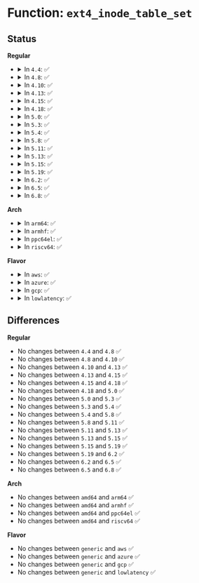 # Function: <code>ext4_inode_table_set</code>

## Status
<b>Regular</b>
<ul>
<li>
<details>
<summary>In <code>4.4</code>: ✅</summary>

```c
void ext4_inode_table_set(struct super_block *sb, struct ext4_group_desc *bg, ext4_fsblk_t blk);
```

**Collision:** Unique Global

**Inline:** No

**Transformation:** False

**Instances:**

```
In fs/ext4/super.c (ffffffff812b7ce0)
Location: fs/ext4/super.c:247
Inline: False
Direct callers:
  - fs/ext4/resize.c:ext4_flex_group_add
```
**Symbols:**

```
ffffffff812b7ce0-ffffffff812b7d02: ext4_inode_table_set (STB_GLOBAL)
```
</details>
</li>
<li>
<details>
<summary>In <code>4.8</code>: ✅</summary>

```c
void ext4_inode_table_set(struct super_block *sb, struct ext4_group_desc *bg, ext4_fsblk_t blk);
```

**Collision:** Unique Global

**Inline:** No

**Transformation:** False

**Instances:**

```
In fs/ext4/super.c (ffffffff812e69e0)
Location: fs/ext4/super.c:276
Inline: False
Direct callers:
  - fs/ext4/resize.c:ext4_flex_group_add
```
**Symbols:**

```
ffffffff812e69e0-ffffffff812e6a02: ext4_inode_table_set (STB_GLOBAL)
```
</details>
</li>
<li>
<details>
<summary>In <code>4.10</code>: ✅</summary>

```c
void ext4_inode_table_set(struct super_block *sb, struct ext4_group_desc *bg, ext4_fsblk_t blk);
```

**Collision:** Unique Global

**Inline:** No

**Transformation:** False

**Instances:**

```
In fs/ext4/super.c (ffffffff812fc590)
Location: fs/ext4/super.c:278
Inline: False
Direct callers:
  - fs/ext4/resize.c:ext4_flex_group_add
```
**Symbols:**

```
ffffffff812fc590-ffffffff812fc5b2: ext4_inode_table_set (STB_GLOBAL)
```
</details>
</li>
<li>
<details>
<summary>In <code>4.13</code>: ✅</summary>

```c
void ext4_inode_table_set(struct super_block *sb, struct ext4_group_desc *bg, ext4_fsblk_t blk);
```

**Collision:** Unique Global

**Inline:** No

**Transformation:** False

**Instances:**

```
In fs/ext4/super.c (ffffffff813311e0)
Location: fs/ext4/super.c:280
Inline: False
Direct callers:
  - fs/ext4/resize.c:ext4_flex_group_add
```
**Symbols:**

```
ffffffff813311e0-ffffffff81331202: ext4_inode_table_set (STB_GLOBAL)
```
</details>
</li>
<li>
<details>
<summary>In <code>4.15</code>: ✅</summary>

```c
void ext4_inode_table_set(struct super_block *sb, struct ext4_group_desc *bg, ext4_fsblk_t blk);
```

**Collision:** Unique Global

**Inline:** No

**Transformation:** False

**Instances:**

```
In fs/ext4/super.c (ffffffff813556a0)
Location: fs/ext4/super.c:280
Inline: False
Direct callers:
  - fs/ext4/resize.c:ext4_flex_group_add
```
**Symbols:**

```
ffffffff813556a0-ffffffff813556c2: ext4_inode_table_set (STB_GLOBAL)
```
</details>
</li>
<li>
<details>
<summary>In <code>4.18</code>: ✅</summary>

```c
void ext4_inode_table_set(struct super_block *sb, struct ext4_group_desc *bg, ext4_fsblk_t blk);
```

**Collision:** Unique Global

**Inline:** No

**Transformation:** False

**Instances:**

```
In fs/ext4/super.c (ffffffff81383ad0)
Location: fs/ext4/super.c:280
Inline: False
Direct callers:
  - fs/ext4/resize.c:ext4_flex_group_add
```
**Symbols:**

```
ffffffff81383ad0-ffffffff81383af2: ext4_inode_table_set (STB_GLOBAL)
```
</details>
</li>
<li>
<details>
<summary>In <code>5.0</code>: ✅</summary>

```c
void ext4_inode_table_set(struct super_block *sb, struct ext4_group_desc *bg, ext4_fsblk_t blk);
```

**Collision:** Unique Global

**Inline:** No

**Transformation:** False

**Instances:**

```
In fs/ext4/super.c (ffffffff8139c5b0)
Location: fs/ext4/super.c:303
Inline: False
Direct callers:
  - fs/ext4/resize.c:ext4_flex_group_add
```
**Symbols:**

```
ffffffff8139c5b0-ffffffff8139c5d2: ext4_inode_table_set (STB_GLOBAL)
```
</details>
</li>
<li>
<details>
<summary>In <code>5.3</code>: ✅</summary>

```c
void ext4_inode_table_set(struct super_block *sb, struct ext4_group_desc *bg, ext4_fsblk_t blk);
```

**Collision:** Unique Global

**Inline:** No

**Transformation:** False

**Instances:**

```
In fs/ext4/super.c (ffffffff813c6800)
Location: fs/ext4/super.c:304
Inline: False
Direct callers:
  - fs/ext4/resize.c:ext4_setup_new_descs
```
**Symbols:**

```
ffffffff813c6800-ffffffff813c6822: ext4_inode_table_set (STB_GLOBAL)
```
</details>
</li>
<li>
<details>
<summary>In <code>5.4</code>: ✅</summary>

```c
void ext4_inode_table_set(struct super_block *sb, struct ext4_group_desc *bg, ext4_fsblk_t blk);
```

**Collision:** Unique Global

**Inline:** No

**Transformation:** False

**Instances:**

```
In fs/ext4/super.c (ffffffff813dfbc0)
Location: fs/ext4/super.c:299
Inline: False
Direct callers:
  - fs/ext4/resize.c:ext4_setup_new_descs
```
**Symbols:**

```
ffffffff813dfbc0-ffffffff813dfbe2: ext4_inode_table_set (STB_GLOBAL)
```
</details>
</li>
<li>
<details>
<summary>In <code>5.8</code>: ✅</summary>

```c
void ext4_inode_table_set(struct super_block *sb, struct ext4_group_desc *bg, ext4_fsblk_t blk);
```

**Collision:** Unique Global

**Inline:** No

**Transformation:** False

**Instances:**

```
In fs/ext4/super.c (ffffffff8142c480)
Location: fs/ext4/super.c:279
Inline: False
Direct callers:
  - fs/ext4/resize.c:ext4_setup_new_descs
```
**Symbols:**

```
ffffffff8142c480-ffffffff8142c4a2: ext4_inode_table_set (STB_GLOBAL)
```
</details>
</li>
<li>
<details>
<summary>In <code>5.11</code>: ✅</summary>

```c
void ext4_inode_table_set(struct super_block *sb, struct ext4_group_desc *bg, ext4_fsblk_t blk);
```

**Collision:** Unique Global

**Inline:** No

**Transformation:** False

**Instances:**

```
In fs/ext4/super.c (ffffffff814452a0)
Location: fs/ext4/super.c:368
Inline: False
Direct callers:
  - fs/ext4/resize.c:ext4_setup_new_descs
```
**Symbols:**

```
ffffffff814452a0-ffffffff814452c2: ext4_inode_table_set (STB_GLOBAL)
```
</details>
</li>
<li>
<details>
<summary>In <code>5.13</code>: ✅</summary>

```c
void ext4_inode_table_set(struct super_block *sb, struct ext4_group_desc *bg, ext4_fsblk_t blk);
```

**Collision:** Unique Global

**Inline:** No

**Transformation:** False

**Instances:**

```
In fs/ext4/super.c (ffffffff8144abc0)
Location: fs/ext4/super.c:368
Inline: False
Direct callers:
  - fs/ext4/resize.c:ext4_setup_new_descs
```
**Symbols:**

```
ffffffff8144abc0-ffffffff8144abe2: ext4_inode_table_set (STB_GLOBAL)
```
</details>
</li>
<li>
<details>
<summary>In <code>5.15</code>: ✅</summary>

```c
void ext4_inode_table_set(struct super_block *sb, struct ext4_group_desc *bg, ext4_fsblk_t blk);
```

**Collision:** Unique Global

**Inline:** No

**Transformation:** False

**Instances:**

```
In fs/ext4/super.c (ffffffff8149ead0)
Location: fs/ext4/super.c:365
Inline: False
Direct callers:
  - fs/ext4/resize.c:ext4_setup_new_descs
```
**Symbols:**

```
ffffffff8149ead0-ffffffff8149eaf2: ext4_inode_table_set (STB_GLOBAL)
```
</details>
</li>
<li>
<details>
<summary>In <code>5.19</code>: ✅</summary>

```c
void ext4_inode_table_set(struct super_block *sb, struct ext4_group_desc *bg, ext4_fsblk_t blk);
```

**Collision:** Unique Global

**Inline:** No

**Transformation:** False

**Instances:**

```
In fs/ext4/super.c (ffffffff815251d0)
Location: fs/ext4/super.c:384
Inline: False
Direct callers:
  - fs/ext4/resize.c:ext4_setup_new_descs
```
**Symbols:**

```
ffffffff815251d0-ffffffff815251fe: ext4_inode_table_set (STB_GLOBAL)
```
</details>
</li>
<li>
<details>
<summary>In <code>6.2</code>: ✅</summary>

```c
void ext4_inode_table_set(struct super_block *sb, struct ext4_group_desc *bg, ext4_fsblk_t blk);
```

**Collision:** Unique Global

**Inline:** No

**Transformation:** False

**Instances:**

```
In fs/ext4/super.c (ffffffff815c2750)
Location: fs/ext4/super.c:378
Inline: False
Direct callers:
  - fs/ext4/resize.c:ext4_setup_new_descs
```
**Symbols:**

```
ffffffff815c2750-ffffffff815c277e: ext4_inode_table_set (STB_GLOBAL)
```
</details>
</li>
<li>
<details>
<summary>In <code>6.5</code>: ✅</summary>

```c
void ext4_inode_table_set(struct super_block *sb, struct ext4_group_desc *bg, ext4_fsblk_t blk);
```

**Collision:** Unique Global

**Inline:** No

**Transformation:** False

**Instances:**

```
In fs/ext4/super.c (ffffffff815f9ed0)
Location: fs/ext4/super.c:378
Inline: False
Direct callers:
  - fs/ext4/resize.c:ext4_setup_new_descs
```
**Symbols:**

```
ffffffff815f9ed0-ffffffff815f9efe: ext4_inode_table_set (STB_GLOBAL)
```
</details>
</li>
<li>
<details>
<summary>In <code>6.8</code>: ✅</summary>

```c
void ext4_inode_table_set(struct super_block *sb, struct ext4_group_desc *bg, ext4_fsblk_t blk);
```

**Collision:** Unique Global

**Inline:** No

**Transformation:** False

**Instances:**

```
In fs/ext4/super.c (ffffffff81632ad0)
Location: fs/ext4/super.c:386
Inline: False
Direct callers:
  - fs/ext4/resize.c:ext4_setup_new_descs
```
**Symbols:**

```
ffffffff81632ad0-ffffffff81632afe: ext4_inode_table_set (STB_GLOBAL)
```
</details>
</li>
</ul>
<b>Arch</b>
<ul>
<li>
<details>
<summary>In <code>arm64</code>: ✅</summary>

```c
void ext4_inode_table_set(struct super_block *sb, struct ext4_group_desc *bg, ext4_fsblk_t blk);
```

**Collision:** Unique Global

**Inline:** No

**Transformation:** False

**Instances:**

```
In fs/ext4/super.c (ffff8000104b8ad0)
Location: fs/ext4/super.c:299
Inline: False
Direct callers:
  - fs/ext4/resize.c:ext4_setup_new_descs
```
**Symbols:**

```
ffff8000104b8ad0-ffff8000104b8b20: ext4_inode_table_set (STB_GLOBAL)
```
</details>
</li>
<li>
<details>
<summary>In <code>armhf</code>: ✅</summary>

```c
void ext4_inode_table_set(struct super_block *sb, struct ext4_group_desc *bg, ext4_fsblk_t blk);
```

**Collision:** Unique Global

**Inline:** No

**Transformation:** False

**Instances:**

```
In fs/ext4/super.c (c067c1dc)
Location: fs/ext4/super.c:299
Inline: False
Direct callers:
  - fs/ext4/resize.c:ext4_setup_new_descs
```
**Symbols:**

```
c067c1dc-c067c208: ext4_inode_table_set (STB_GLOBAL)
```
</details>
</li>
<li>
<details>
<summary>In <code>ppc64el</code>: ✅</summary>

```c
void ext4_inode_table_set(struct super_block *sb, struct ext4_group_desc *bg, ext4_fsblk_t blk);
```

**Collision:** Unique Global

**Inline:** No

**Transformation:** False

**Instances:**

```
In fs/ext4/super.c (c0000000005edc10)
Location: fs/ext4/super.c:299
Inline: False
Direct callers:
  - fs/ext4/resize.c:ext4_setup_new_descs
```
**Symbols:**

```
c0000000005edc10-c0000000005edc38: ext4_inode_table_set (STB_GLOBAL)
```
</details>
</li>
<li>
<details>
<summary>In <code>riscv64</code>: ✅</summary>

```c
void ext4_inode_table_set(struct super_block *sb, struct ext4_group_desc *bg, ext4_fsblk_t blk);
```

**Collision:** Unique Global

**Inline:** No

**Transformation:** False

**Instances:**

```
In fs/ext4/super.c (ffffffe0003354c4)
Location: fs/ext4/super.c:299
Inline: False
Direct callers:
  - fs/ext4/resize.c:ext4_setup_new_descs
```
**Symbols:**

```
ffffffe0003354c4-ffffffe000335508: ext4_inode_table_set (STB_GLOBAL)
```
</details>
</li>
</ul>
<b>Flavor</b>
<ul>
<li>
<details>
<summary>In <code>aws</code>: ✅</summary>

```c
void ext4_inode_table_set(struct super_block *sb, struct ext4_group_desc *bg, ext4_fsblk_t blk);
```

**Collision:** Unique Global

**Inline:** No

**Transformation:** False

**Instances:**

```
In fs/ext4/super.c (ffffffff813d81a0)
Location: fs/ext4/super.c:299
Inline: False
Direct callers:
  - fs/ext4/resize.c:ext4_setup_new_descs
```
**Symbols:**

```
ffffffff813d81a0-ffffffff813d81c2: ext4_inode_table_set (STB_GLOBAL)
```
</details>
</li>
<li>
<details>
<summary>In <code>azure</code>: ✅</summary>

```c
void ext4_inode_table_set(struct super_block *sb, struct ext4_group_desc *bg, ext4_fsblk_t blk);
```

**Collision:** Unique Global

**Inline:** No

**Transformation:** False

**Instances:**

```
In fs/ext4/super.c (ffffffff813c8c20)
Location: fs/ext4/super.c:299
Inline: False
Direct callers:
  - fs/ext4/resize.c:ext4_setup_new_descs
```
**Symbols:**

```
ffffffff813c8c20-ffffffff813c8c42: ext4_inode_table_set (STB_GLOBAL)
```
</details>
</li>
<li>
<details>
<summary>In <code>gcp</code>: ✅</summary>

```c
void ext4_inode_table_set(struct super_block *sb, struct ext4_group_desc *bg, ext4_fsblk_t blk);
```

**Collision:** Unique Global

**Inline:** No

**Transformation:** False

**Instances:**

```
In fs/ext4/super.c (ffffffff813d5630)
Location: fs/ext4/super.c:299
Inline: False
Direct callers:
  - fs/ext4/resize.c:ext4_setup_new_descs
```
**Symbols:**

```
ffffffff813d5630-ffffffff813d5652: ext4_inode_table_set (STB_GLOBAL)
```
</details>
</li>
<li>
<details>
<summary>In <code>lowlatency</code>: ✅</summary>

```c
void ext4_inode_table_set(struct super_block *sb, struct ext4_group_desc *bg, ext4_fsblk_t blk);
```

**Collision:** Unique Global

**Inline:** No

**Transformation:** False

**Instances:**

```
In fs/ext4/super.c (ffffffff813ea8b0)
Location: fs/ext4/super.c:299
Inline: False
Direct callers:
  - fs/ext4/resize.c:ext4_setup_new_descs
```
**Symbols:**

```
ffffffff813ea8b0-ffffffff813ea8d2: ext4_inode_table_set (STB_GLOBAL)
```
</details>
</li>
</ul>

## Differences
<b>Regular</b>
<ul>
<li>
No changes between <code>4.4</code> and <code>4.8</code> ✅
</li>
<li>
No changes between <code>4.8</code> and <code>4.10</code> ✅
</li>
<li>
No changes between <code>4.10</code> and <code>4.13</code> ✅
</li>
<li>
No changes between <code>4.13</code> and <code>4.15</code> ✅
</li>
<li>
No changes between <code>4.15</code> and <code>4.18</code> ✅
</li>
<li>
No changes between <code>4.18</code> and <code>5.0</code> ✅
</li>
<li>
No changes between <code>5.0</code> and <code>5.3</code> ✅
</li>
<li>
No changes between <code>5.3</code> and <code>5.4</code> ✅
</li>
<li>
No changes between <code>5.4</code> and <code>5.8</code> ✅
</li>
<li>
No changes between <code>5.8</code> and <code>5.11</code> ✅
</li>
<li>
No changes between <code>5.11</code> and <code>5.13</code> ✅
</li>
<li>
No changes between <code>5.13</code> and <code>5.15</code> ✅
</li>
<li>
No changes between <code>5.15</code> and <code>5.19</code> ✅
</li>
<li>
No changes between <code>5.19</code> and <code>6.2</code> ✅
</li>
<li>
No changes between <code>6.2</code> and <code>6.5</code> ✅
</li>
<li>
No changes between <code>6.5</code> and <code>6.8</code> ✅
</li>
</ul>
<b>Arch</b>
<ul>
<li>
No changes between <code>amd64</code> and <code>arm64</code> ✅
</li>
<li>
No changes between <code>amd64</code> and <code>armhf</code> ✅
</li>
<li>
No changes between <code>amd64</code> and <code>ppc64el</code> ✅
</li>
<li>
No changes between <code>amd64</code> and <code>riscv64</code> ✅
</li>
</ul>
<b>Flavor</b>
<ul>
<li>
No changes between <code>generic</code> and <code>aws</code> ✅
</li>
<li>
No changes between <code>generic</code> and <code>azure</code> ✅
</li>
<li>
No changes between <code>generic</code> and <code>gcp</code> ✅
</li>
<li>
No changes between <code>generic</code> and <code>lowlatency</code> ✅
</li>
</ul>
